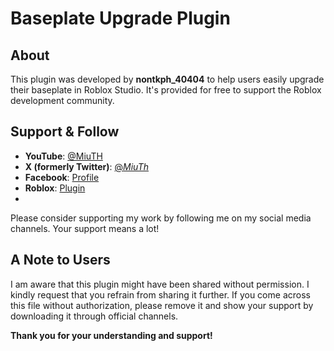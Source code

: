 # Baseplate Upgrade Plugin

## About
This plugin was developed by **nontkph_40404** to help users easily upgrade their baseplate in Roblox Studio. It's provided for free to support the Roblox development community.

## Support & Follow
- **YouTube**: [@MiuTH](https://www.youtube.com/@MiuTH)
- **X (formerly Twitter)**: [@_MiuTh_](https://x.com/_MiuTh_)
- **Facebook**: [Profile](https://web.facebook.com/profile.php?id=61553371021436)
- **Roblox**: [Plugin]([https://web.facebook.com/profile.php?id=61553371021436](https://create.roblox.com/store/asset/96245152312225/PlateLuxe))
- 
Please consider supporting my work by following me on my social media channels. Your support means a lot!

## A Note to Users
I am aware that this plugin might have been shared without permission. I kindly request that you refrain from sharing it further. If you come across this file without authorization, please remove it and show your support by downloading it through official channels.

**Thank you for your understanding and support!**
